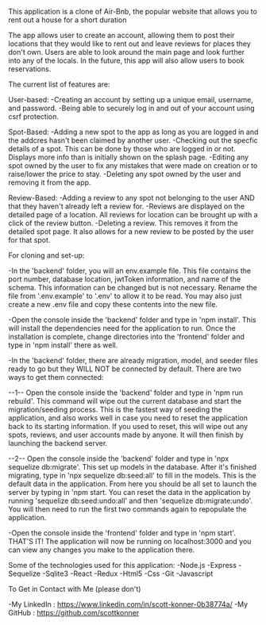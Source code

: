 
This application is a clone of Air-Bnb, the popular website that allows you to rent out a house for a short duration

The app allows user to create an account, allowing them to post their locations that they would like to rent out and leave reviews for places they don't own.  Users are able to look around the main page and look further into any of the locals.  In the future, this app will also allow users to book reservations.


The current list of features are:

User-based:
-Creating an account by setting up a unique email, username, and password.
-Being able to securely log in and out of your account using csrf protection.

Spot-Based:
-Adding a new spot to the app as long as you are logged in and the addcres hasn't been claimed by another user.
-Checking out the specfic details of a spot.  This can be done by those who are logged in or not.  Displays more info than is initially shown on the splash page.
-Editing any spot owned by the user to fix any mistakes that were made on creation or to raise/lower the price to stay.
-Deleting any spot owned by the user and removing it from the app.

Review-Based:
-Adding a review to any spot not belonging to the user AND that they haven't already left a review for.
-Reviews are displayed on the detailed page of a location.  All reviews for location can be brought up with a click of the review button.
-Deleting a review.  This removes it from the detailed spot page.  It also allows for a new review to be posted by the user for that spot.


For cloning and set-up:

-In the 'backend' folder, you will an env.example file.  This file contains the port number, database location, jwtToken information, and name of the schema.  This information can be changed but is not necessary.  Rename the file from '.env.example' to '.env' to allow it to be read.  You may also just create a new .env file and copy these contents into the new file.

-Open the console inside the 'backend' folder and type in 'npm install'.  This will install the dependencies need for the application to run.  Once the installation is complete, change directories into the 'frontend' folder and type in 'npm install' there as well.

-In the 'backend' folder, there are already migration, model, and seeder files ready to go but they WILL NOT be connected by default.  There are two ways to get them connected:

--1-- Open the console inside the 'backend' folder and type in 'npm run rebuild'.  This command will wipe out the current database and start the migration/seeding process.  This is the fastest way of seeding the application, and also works well in case you need to reset the application back to its starting information.  If you used to reset, this will wipe out any spots, reviews, and user accounts made by anyone.  It will then finish by launching the backend server.

--2-- Open the console inside the 'backend' folder and type in 'npx sequelize db:migrate'.  This set up models in the database.  After it's finished migrating, type in 'npx sequelize db:seed:all' to fill in the models.  This is the default data in the application.  From here you should be all set to launch the server by typing in 'npm start.  You can reset the data in the application by running 'sequelize db:seed:undo:all' and then 'sequelize db:migrate:undo'.  You will then need to run the first two commands again to repopulate the application.

-Open the console inside the 'frontend' folder and type in 'npm start'.  THAT'S IT!  The application will now be running on localhost:3000 and you can view any changes you make to the application there.


Some of the technologies used for this application:
-Node.js
-Express
-Sequelize
-Sqlite3
-React
-Redux
-Html5
-Css
-Git
-Javascript


To Get in Contact with Me (please don't)

-My LinkedIn : https://www.linkedin.com/in/scott-konner-0b38774a/
-My GitHub   : https://github.com/scottkonner
